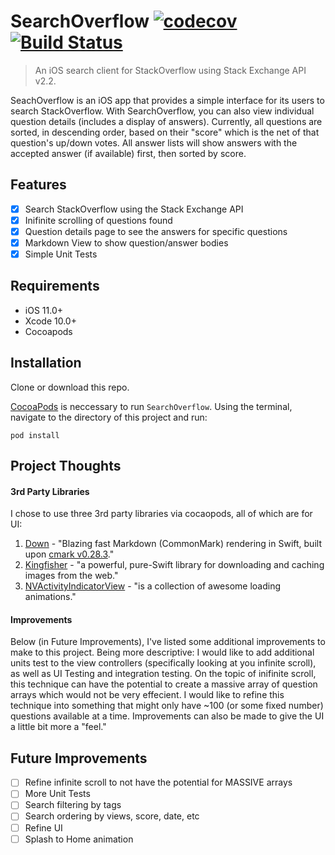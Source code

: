 # SearchOverflow [![codecov](https://codecov.io/gh/seth-folley/SearchOverflow/branch/develop/graph/badge.svg)](https://codecov.io/gh/seth-folley/SearchOverflow) [![Build Status](https://app.bitrise.io/app/f0637cb9cfbddb6c/status.svg?token=0LZW7w4dT_XScRLydJHzOQ)](https://app.bitrise.io/app/f0637cb9cfbddb6c)
> An iOS search client for StackOverflow using Stack Exchange API v2.2.

SeachOverflow is an iOS app that provides a simple interface for its users to search StackOverflow. With SearchOverflow, you can also view individual question details (includes a display of answers). Currently, all questions are sorted, in descending order, based on their "score" which is the net of that question's up/down votes. All answer lists will show answers with the accepted answer (if available) first, then sorted by score. 

## Features

- [x] Search StackOverflow using the Stack Exchange API
- [x] Inifinite scrolling of questions found
- [x] Question details page to see the answers for specific questions 
- [x] Markdown View to show question/answer bodies
- [x] Simple Unit Tests

## Requirements

- iOS 11.0+
- Xcode 10.0+
- Cocoapods

## Installation

Clone or download this repo.

[CocoaPods](http://cocoapods.org/) is neccessary to run `SearchOverflow`.
Using the terminal, navigate to the directory of this project and run:

```shell
pod install
```

## Project Thoughts
#### 3rd Party Libraries
I chose to use three 3rd party libraries via cocaopods, all of which are for UI: 
1. [Down](https://github.com/iwasrobbed/Down) - "Blazing fast Markdown (CommonMark) rendering in Swift, built upon [cmark v0.28.3](https://github.com/commonmark/cmark)."
2. [Kingfisher](https://github.com/onevcat/Kingfisher) - "a powerful, pure-Swift library for downloading and caching images from the web."
3. [NVActivityIndicatorView](https://github.com/ninjaprox/NVActivityIndicatorView) - "is a collection of awesome loading animations."

#### Improvements
Below (in Future Improvements), I've listed some additional improvements to make to this project. Being more descriptive:
I would like to add additional units test to the view controllers (specifically looking at you infinite scroll), as well as UI Testing and integration testing.
On the topic of inifinite scroll, this technique can have the potential to create a massive array of question arrays which would not be very effecient. I would like to refine this technique into something that might only have ~100 (or some fixed number) questions available at a time. 
Improvements can also be made to give the UI a little bit more a "feel."

## Future Improvements
- [ ] Refine infinite scroll to not have the potential for MASSIVE arrays
- [ ] More Unit Tests
- [ ] Search filtering by tags
- [ ] Search ordering by views, score, date, etc
- [ ] Refine UI
- [ ] Splash to Home animation
